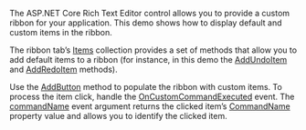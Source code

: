The ASP.NET Core Rich Text Editor control allows you to provide a custom ribbon for your application. This demo shows how to display default and custom items in the ribbon. 

The ribbon tab’s [Items](https://docs.devexpress.com/AspNetCore/DevExpress.AspNetCore.Office.RibbonTabInfoBuilder-2.Items%28System.Action--1-%29) collection provides a set of methods that allow you to add default items to a ribbon (for instance, in this demo the [AddUndoItem](https://docs.devexpress.com/AspNetCore/DevExpress.AspNetCore.RichEdit.RichEditRibbonItemCollectionBuilder.AddUndoItem) and [AddRedoItem](https://docs.devexpress.com/AspNetCore/DevExpress.AspNetCore.RichEdit.RichEditRibbonItemCollectionBuilder.AddRedoItem) methods). 

Use the [AddButton](https://docs.devexpress.com/AspNetCore/DevExpress.AspNetCore.Office.RibbonItemCollectionBuilder-1.AddButton) method to populate the ribbon with custom items. To process the item click, handle the [OnCustomCommandExecuted](https://docs.devexpress.com/AspNetCore/DevExpress.AspNetCore.RichEdit.RichEditBuilder.OnCustomCommandExecuted%28System.String%29) event. The [commandName](https://docs.devexpress.com/AspNetCore/js-DevExpress.RichEdit.CustomCommandExecutedEventArgs#js_DevExpress_RichEdit_CustomCommandExecutedEventArgs_commandName) event argument returns the clicked item’s [CommandName](https://docs.devexpress.com/AspNetCore/DevExpress.AspNetCore.Office.RibbonButtonItemBuilder.CommandName%28System.String%29) property value and allows you to identify the clicked item. 